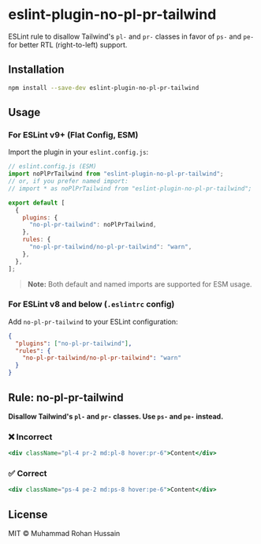 # eslint-plugin-no-pl-pr-tailwind

ESLint rule to disallow Tailwind's `pl-` and `pr-` classes in favor of `ps-` and `pe-` for better RTL (right-to-left) support.

## Installation

```sh
npm install --save-dev eslint-plugin-no-pl-pr-tailwind
```

## Usage

### For ESLint v9+ (Flat Config, ESM)

Import the plugin in your `eslint.config.js`:

```js
// eslint.config.js (ESM)
import noPlPrTailwind from "eslint-plugin-no-pl-pr-tailwind";
// or, if you prefer named import:
// import * as noPlPrTailwind from "eslint-plugin-no-pl-pr-tailwind";

export default [
  {
    plugins: {
      "no-pl-pr-tailwind": noPlPrTailwind,
    },
    rules: {
      "no-pl-pr-tailwind/no-pl-pr-tailwind": "warn",
    },
  },
];
```

> **Note:** Both default and named imports are supported for ESM usage.

### For ESLint v8 and below (`.eslintrc` config)

Add `no-pl-pr-tailwind` to your ESLint configuration:

```json
{
  "plugins": ["no-pl-pr-tailwind"],
  "rules": {
    "no-pl-pr-tailwind/no-pl-pr-tailwind": "warn"
  }
}
```

## Rule: no-pl-pr-tailwind

**Disallow Tailwind's `pl-` and `pr-` classes. Use `ps-` and `pe-` instead.**

### ❌ Incorrect
```jsx
<div className="pl-4 pr-2 md:pl-8 hover:pr-6">Content</div>
```

### ✅ Correct
```jsx
<div className="ps-4 pe-2 md:ps-8 hover:pe-6">Content</div>
```

## License

MIT © Muhammad Rohan Hussain

